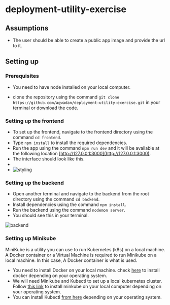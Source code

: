 # deployment-utility-exercise

## Assumptions

* The user should be able to create a public app image and provide the url to it.

## Setting up

### Prerequisites

* You need to have node installed on your local computer.

* clone the repository using the command ```git clone https://github.com/agwadan/deployment-utility-exercise.git``` in your terminal or download the code.

### Setting up the frontend
* To set up the frontend, navigate to the frontend directory using the command ```cd frontend```.
* Type ```npm install``` to install the required dependencies.
* Run the app using the command ```npm run dev``` and it will be available at the following location [http://127.0.0.1:3000](http://127.0.0.1:3000). 
* The interface should look like this.
* 
* ![styling](https://user-images.githubusercontent.com/30318555/126914899-4eebdf29-e15e-4db9-b6f4-29f4a709cbb0.png)


### Setting up the backend
* Open another terminal and navigate to the backend from the root directory using the command ```cd backend```.
* Install dependencies using the command ```npm install```.
* Run the backend using the command ```nodemon server```.
* You should see this in your terminal.

![backend](https://user-images.githubusercontent.com/30318555/126915169-10b94665-488a-401c-9c33-5af26a3b8790.png)

### Setting up Minikube
MiniKube is a utility you can use to run Kubernetes (k8s) on a local machine. A Docker container or a Virtual Machine is required to run Minikube on a local machine. In this case, A Docker container is what is used.

* You need to install Docker on your local machine. check [here](https://docs.docker.com/get-started/) to install docker depending on your operating system.
* We will need Minikube and Kubectl to set up a local kubernetes cluster. Follow [this link](https://minikube.sigs.k8s.io/) to install minkube on your local computer depending on your operating system. 
* You can install Kubectl [from here](https://kubernetes.io/docs/tasks/tools/) depending on your operating system.


